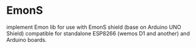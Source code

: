 # EmonS
implement Emon lib for use with EmonS shield (base on Arduino UNO Shield) compatible for standalone ESP8266 (wemos D1 and another) and Arduino boards.
